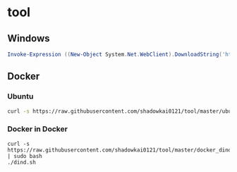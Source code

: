 # tool
## Windows
```powershell
Invoke-Expression ((New-Object System.Net.WebClient).DownloadString('https://raw.githubusercontent.com/shadowkai0121/tool/master/windows_start.bat'))
```
## Docker

### Ubuntu
```bash
curl -s https://raw.githubusercontent.com/shadowkai0121/tool/master/ubuntu_docker_install.sh | sudo bash
```

### Docker in Docker
```
curl -s https://raw.githubusercontent.com/shadowkai0121/tool/master/docker_dind.sh | sudo bash
./dind.sh
```
